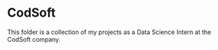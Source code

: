 # CodSoft

This folder is a collection of my projects as a Data Science Intern at the CodSoft company.
